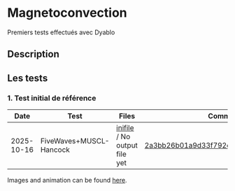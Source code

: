 # Magnetoconvection

Premiers tests effectués avec Dyablo


## Description


## Les tests

### 1. Test initial de référence


|  Date     | Test           | Files|  Commit Hash|
|-----------|----------------|------|-------------|
| 2025-10-16| FiveWaves+MUSCL-Hancock| [inifile](inifiles/restart_mhd_magnetoconvection.ini) / No output file yet   |  [2a3bb26b01a9d33f792eca2100a245eddc8832be](https://drf-gitlab.cea.fr/dyablo/dyablo/-/tree/2a3bb26b01a9d33f792eca2100a245eddc8832be) |

Images and animation can be found [here](imgs/).